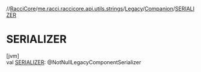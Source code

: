 //[RacciCore](../../../../index.md)/[me.racci.raccicore.api.utils.strings](../../index.md)/[Legacy](../index.md)/[Companion](index.md)/[SERIALIZER](-s-e-r-i-a-l-i-z-e-r.md)

# SERIALIZER

[jvm]\
val [SERIALIZER](-s-e-r-i-a-l-i-z-e-r.md): @NotNullLegacyComponentSerializer
